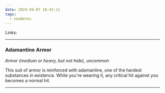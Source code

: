 ```yaml
---
date: 2024-04-07 18:43:11
tags:
  - newNotes
---
```

Links: 

---
### Adamantine Armor

*Armor (medium or heavy, but not hide), uncommon*

This suit of armor is reinforced with adamantine, one of the hardest substances in existence. While you're wearing it, any critical hit against you becomes a normal hit.

---
